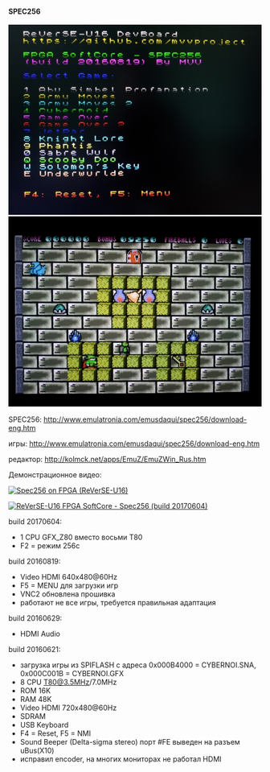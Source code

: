 #### SPEC256
![image](pic1.jpg) ![image](pic2.jpg)

SPEC256: http://www.emulatronia.com/emusdaqui/spec256/download-eng.htm

игры: http://www.emulatronia.com/emusdaqui/spec256/download-eng.htm

редактор: http://kolmck.net/apps/EmuZ/EmuZWin_Rus.htm

Демонстрационное видео:

[![Spec256 on FPGA (ReVerSE-U16)](http://img.youtube.com/vi/0wNCMqNwaIU/0.jpg)](http://www.youtube.com/watch?feature=player_embedded&v=0wNCMqNwaIU)

[![ReVerSE-U16 FPGA SoftCore - Spec256 (build 20170604)](http://img.youtube.com/vi/5JCH4aDUbvE/0.jpg)](https://www.youtube.com/watch?v=5JCH4aDUbvE)

build 20170604:
- 1 CPU GFX_Z80 вместо восьми T80
- F2 = режим 256c

build 20160819:
- Video HDMI 640x480@60Hz
- F5 = MENU для загрузки игр
- VNC2 обновлена прошивка
- работают не все игры, требуется правильная адаптация

build 20160629:
- HDMI Audio

build 20160621:
- загрузка игры из SPIFLASH с адреса 0x000B4000 = CYBERNOI.SNA, 0x000C001B = CYBERNOI.GFX
- 8 CPU T80@3.5MHz/7.0MHz
- ROM 16K
- RAM 48K
- Video HDMI 720x480@60Hz
- SDRAM
- USB Keyboard
- F4 = Reset, F5 = NMI
- Sound Beeper (Delta-sigma stereo) порт #FE выведен на разъем uBus(X10)
- исправил encoder, на многих мониторах не работал HDMI
